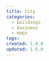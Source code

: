 ```yaml
---
title: City
categories:
  - buildings
  - business
  - maps
tags:
created: 1.0.0
updated: 1.0.0
---
```

